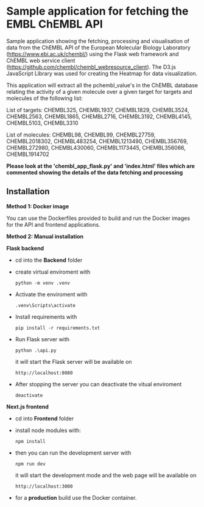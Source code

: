 Sample application for fetching the EMBL ChEMBL API
===================================================

Sample application showing the fetching, processing and visualisation of data from the ChEMBL API of the European Molecular Biology Laboratory (https://www.ebi.ac.uk/chembl/) using the Flask web framework and ChEMBL web service client (https://github.com/chembl/chembl_webresource_client). The D3.js JavaScript Library was used for creating the Heatmap for data visualization.

This application will extract all the pchembl_value's in the ChEMBL database relating the activity of a given molecule over a given target for targets and molecules of the following list:

List of targets: CHEMBL325, CHEMBL1937, CHEMBL1829, CHEMBL3524, CHEMBL2563, CHEMBL1865, CHEMBL2716, CHEMBL3192, CHEMBL4145, CHEMBL5103, CHEMBL3310

List of molecules: CHEMBL98, CHEMBL99, CHEMBL27759, CHEMBL2018302, CHEMBL483254, CHEMBL1213490, CHEMBL356769, CHEMBL272980, CHEMBL430060, CHEMBL1173445, CHEMBL356066, CHEMBL1914702

**Please look at the 'chembl_app_flask.py' and 'index.html' files which are commented showing the details of the data fetching and processing**

Installation
------------

**Method 1: Docker image**

You can use the Dockerfiles provided to build and run the Docker images for the API and frontend applications. 

**Method 2: Manual installation**

**Flask backend**

- cd into the **Backend** folder
- create virtual enviroment with

	`python -m venv .venv`
	
- Activate the enviroment with 

	`.venv\Scripts\activate`

- Install requirements with

    `pip install -r requirements.txt`
    
- Run Flask server with

    `python .\api.py`

    it will start the Flask server will be available on 
    
    `http://localhost:8080`
    
- After stopping the server you can deactivate the vitual enviroment

    `deactivate`

**Next.js frontend**

- cd into **Frontend** folder

- install node modules with:

    `npm install`
    
- then you can run the development server with

    `npm run dev`
    
    it will start the development mode and the web page will be available on
    
    `http://localhost:3000`
    
- for a **production** build use the Docker container.
